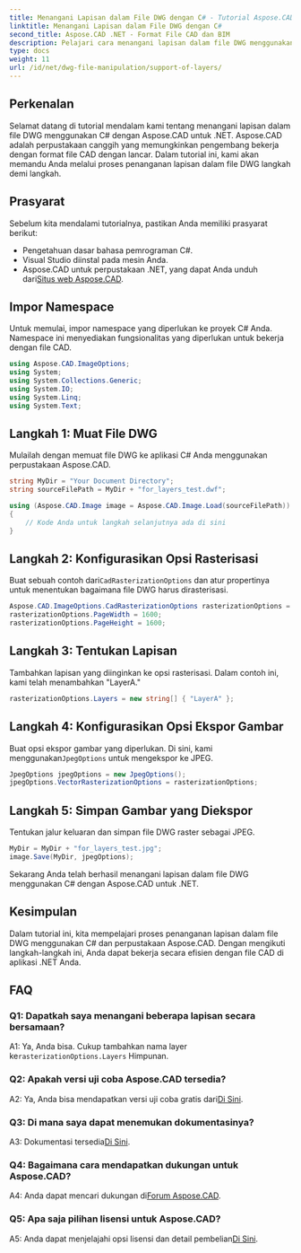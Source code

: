 ```yaml
---
title: Menangani Lapisan dalam File DWG dengan C# - Tutorial Aspose.CAD
linktitle: Menangani Lapisan dalam File DWG dengan C#
second_title: Aspose.CAD .NET - Format File CAD dan BIM
description: Pelajari cara menangani lapisan dalam file DWG menggunakan C# dengan Aspose.CAD untuk .NET. Panduan langkah demi langkah untuk manipulasi file CAD yang efisien.
type: docs
weight: 11
url: /id/net/dwg-file-manipulation/support-of-layers/
---
```

## Perkenalan

Selamat datang di tutorial mendalam kami tentang menangani lapisan dalam file DWG menggunakan C# dengan Aspose.CAD untuk .NET. Aspose.CAD adalah perpustakaan canggih yang memungkinkan pengembang bekerja dengan format file CAD dengan lancar. Dalam tutorial ini, kami akan memandu Anda melalui proses penanganan lapisan dalam file DWG langkah demi langkah.

## Prasyarat

Sebelum kita mendalami tutorialnya, pastikan Anda memiliki prasyarat berikut:

- Pengetahuan dasar bahasa pemrograman C#.
- Visual Studio diinstal pada mesin Anda.
-  Aspose.CAD untuk perpustakaan .NET, yang dapat Anda unduh dari[Situs web Aspose.CAD](https://releases.aspose.com/cad/net/).

## Impor Namespace

Untuk memulai, impor namespace yang diperlukan ke proyek C# Anda. Namespace ini menyediakan fungsionalitas yang diperlukan untuk bekerja dengan file CAD.

```csharp
using Aspose.CAD.ImageOptions;
using System;
using System.Collections.Generic;
using System.IO;
using System.Linq;
using System.Text;
```

## Langkah 1: Muat File DWG

Mulailah dengan memuat file DWG ke aplikasi C# Anda menggunakan perpustakaan Aspose.CAD.

```csharp
string MyDir = "Your Document Directory";
string sourceFilePath = MyDir + "for_layers_test.dwf";

using (Aspose.CAD.Image image = Aspose.CAD.Image.Load(sourceFilePath))
{
    // Kode Anda untuk langkah selanjutnya ada di sini
}
```

## Langkah 2: Konfigurasikan Opsi Rasterisasi

 Buat sebuah contoh dari`CadRasterizationOptions` dan atur propertinya untuk menentukan bagaimana file DWG harus dirasterisasi.

```csharp
Aspose.CAD.ImageOptions.CadRasterizationOptions rasterizationOptions = new Aspose.CAD.ImageOptions.CadRasterizationOptions();
rasterizationOptions.PageWidth = 1600;
rasterizationOptions.PageHeight = 1600;
```

## Langkah 3: Tentukan Lapisan

Tambahkan lapisan yang diinginkan ke opsi rasterisasi. Dalam contoh ini, kami telah menambahkan "LayerA."

```csharp
rasterizationOptions.Layers = new string[] { "LayerA" };
```

## Langkah 4: Konfigurasikan Opsi Ekspor Gambar

 Buat opsi ekspor gambar yang diperlukan. Di sini, kami menggunakan`JpegOptions` untuk mengekspor ke JPEG.

```csharp
JpegOptions jpegOptions = new JpegOptions();
jpegOptions.VectorRasterizationOptions = rasterizationOptions;
```

## Langkah 5: Simpan Gambar yang Diekspor

Tentukan jalur keluaran dan simpan file DWG raster sebagai JPEG.

```csharp
MyDir = MyDir + "for_layers_test.jpg";
image.Save(MyDir, jpegOptions);
```

Sekarang Anda telah berhasil menangani lapisan dalam file DWG menggunakan C# dengan Aspose.CAD untuk .NET.

## Kesimpulan

Dalam tutorial ini, kita mempelajari proses penanganan lapisan dalam file DWG menggunakan C# dan perpustakaan Aspose.CAD. Dengan mengikuti langkah-langkah ini, Anda dapat bekerja secara efisien dengan file CAD di aplikasi .NET Anda.

## FAQ

### Q1: Dapatkah saya menangani beberapa lapisan secara bersamaan?

 A1: Ya, Anda bisa. Cukup tambahkan nama layer ke`rasterizationOptions.Layers` Himpunan.

### Q2: Apakah versi uji coba Aspose.CAD tersedia?

 A2: Ya, Anda bisa mendapatkan versi uji coba gratis dari[Di Sini](https://releases.aspose.com/).

### Q3: Di mana saya dapat menemukan dokumentasinya?

 A3: Dokumentasi tersedia[Di Sini](https://reference.aspose.com/cad/net/).

### Q4: Bagaimana cara mendapatkan dukungan untuk Aspose.CAD?

 A4: Anda dapat mencari dukungan di[Forum Aspose.CAD](https://forum.aspose.com/c/cad/19).

### Q5: Apa saja pilihan lisensi untuk Aspose.CAD?

 A5: Anda dapat menjelajahi opsi lisensi dan detail pembelian[Di Sini](https://purchase.aspose.com/buy).